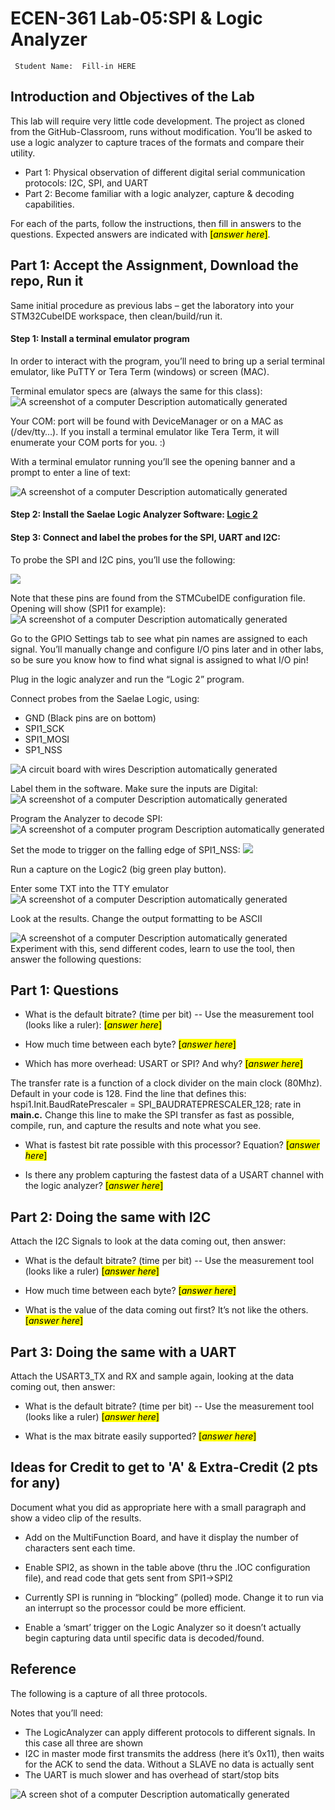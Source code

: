# ECEN-361 Lab-05:SPI & Logic Analyzer

     Student Name:  Fill-in HERE

## Introduction and Objectives of the Lab

This lab will require very little code development. The project as cloned from the GitHub-Classroom, runs without modification. You’ll be asked to use a logic analyzer to capture traces of the formats and compare their utility.

- Part 1: Physical observation of different digital serial communication protocols: I2C, SPI, and UART
- Part 2: Become familiar with a logic analyzer, capture & decoding capabilities.

For each of the parts, follow the instructions, then fill in answers to the questions. Expected answers are indicated with <mark>[*answer here*]</mark>.

## Part 1: Accept the Assignment, Download the repo, Run it

Same initial procedure as previous labs – get the laboratory into your STM32CubeIDE workspace, then clean/build/run it.

#### Step 1: Install a terminal emulator program

In order to interact with the program, you’ll need to bring up a serial terminal emulator, like PuTTY or Tera Term (windows) or screen (MAC).

Terminal emulator specs are (always the same for this class):
![A screenshot of a computer Description automatically generated](media/882ca964308ef4205da643920ba17e74.png)

Your COM: port will be found with DeviceManager or on a MAC as (/dev/tty…). If you install a terminal emulator like Tera Term, it will enumerate your COM ports for you. :)

With a terminal emulator running you’ll see the opening banner and a prompt to enter a line of text:

![A screenshot of a computer Description automatically generated](media/ed4011ac6d395eff2f0655ee1e7c0f97.png)

#### Step 2: Install the Saelae Logic Analyzer Software: [Logic 2](https://www.saleae.com/downloads/)

#### Step 3: Connect and label the probes for the SPI, UART and I2C:

To probe the SPI and I2C pins, you’ll use the following:

![](media/d5fa4df94685e0bb8c8541c91e4aabde.png)

Note that these pins are found from the STMCubeIDE configuration file. Opening will show (SPI1 for example):
![A screenshot of a computer Description automatically generated](media/5c9b944fc4426cec69226305fbca80bd.png)

Go to the GPIO Settings tab to see what pin names are assigned to each signal. You’ll manually change and configure I/O pins later and in other labs, so be sure you know how to find what signal is assigned to what I/O pin!

Plug in the logic analyzer and run the “Logic 2” program.

Connect probes from the Saelae Logic, using:

- GND (Black pins are on bottom)
- SPI1_SCK
- SPI1_MOSI
- SP1_NSS

![A circuit board with wires Description automatically generated](media/c881588d604d57405b3388adf3e42807.png)

Label them in the software. Make sure the inputs are Digital:
![A screenshot of a computer Description automatically generated](media/8497fae159b07b17ca4e4284654b25f0.png)

Program the Analyzer to decode SPI:
![A screenshot of a computer program Description automatically generated](media/f611c99d272dfe2e1a4e41603a4f9bb0.png)

Set the mode to trigger on the falling edge of SPI1_NSS:
![](media/3581b472df544c25626a2c5516a6995a.png)

Run a capture on the Logic2 (big green play button).

Enter some TXT into the TTY emulator![A screenshot of a computer Description automatically generated](media/e909f102dd64c11c5619232531556422.png)

Look at the results. Change the output formatting to be ASCII

![A screenshot of a computer Description automatically generated](media/fd7f6eb58b4646583564621bed24fdd3.png)Experiment with this, send different codes, learn to use the tool, then answer the following questions:

## Part 1: Questions

* What is the default bitrate?  (time per bit)  -- Use the measurement tool (looks like a ruler): <mark>[*answer here*]</mark>

* How much time between each byte? <mark>[*answer here*]</mark>

* Which has more overhead:  USART or SPI? And why? <mark>[*answer here*]</mark>

The transfer rate is a function of a clock divider on the main clock (80Mhz). Default in your code is 128. Find the line that defines this: hspi1.Init.BaudRatePrescaler = SPI_BAUDRATEPRESCALER_128; rate in **main.c.** Change this line to make the SPI transfer as fast as possible, compile, run, and capture the results and note what you see.

* What is fastest bit rate possible with this processor?  Equation? <mark>[*answer here*]</mark>

* Is there any problem capturing the fastest data of a USART channel with the logic analyzer? <mark>[*answer here*]</mark>

## Part 2: Doing the same with I2C

Attach the I2C Signals to look at the data coming out, then answer:

* What is the default bitrate?  (time per bit)  -- Use the measurement tool (looks like a ruler) <mark>[*answer here*]</mark>

* How much time between each byte? <mark>[*answer here*]</mark>

* What is the value of the data coming out first?  It’s not like the others. <mark>[*answer here*]</mark>

## Part 3: Doing the same with a UART

Attach the USART3_TX and RX and sample again, looking at the data coming out, then answer:

* What is the default bitrate?  (time per bit)  -- Use the measurement tool (looks like a ruler) <mark>[*answer here*]</mark>

* What is the max bitrate easily supported? <mark>[*answer here*]</mark>

## Ideas for Credit to get to 'A' & Extra-Credit (2 pts for any)

Document what you did as appropriate here with a small paragraph and show a video clip of the results.

* Add on the MultiFunction Board, and have it display the number of characters sent each time.

* Enable SPI2, as shown in the table above (thru the .IOC configuration file), and read code that gets sent from SPI1->SPI2

* Currently SPI is running in “blocking” (polled) mode.  Change it to run via an interrupt so the processor could be more efficient.

* Enable a ‘smart’ trigger on the Logic Analyzer so it doesn’t actually begin capturing data until specific data is decoded/found.

## Reference

The following is a capture of all three protocols.

Notes that you’ll need:

- The LogicAnalyzer can apply different protocols to different signals. In this case all three are shown
- I2C in master mode first transmits the address (here it’s 0x11), then waits for the ACK to send the data. Without a SLAVE no data is actually sent
- The UART is much slower and has overhead of start/stop bits

![A screen shot of a computer Description automatically generated](media/a23903139a8f27019f1dbef9024cb7b8.png)
